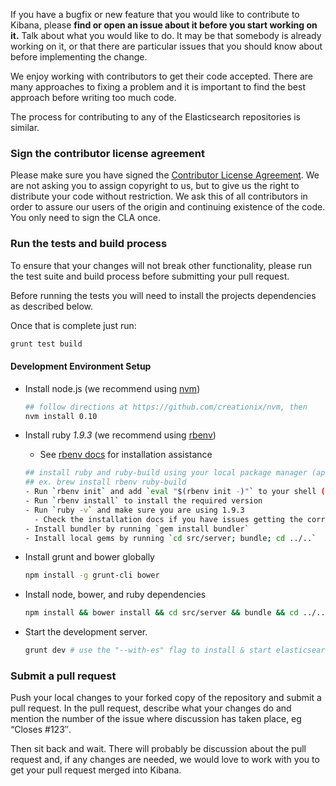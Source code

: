If you have a bugfix or new feature that you would like to contribute to Kibana, please **find or open an issue about it before you start working on it.** Talk about what you would like to do. It may be that somebody is already working on it, or that there are particular issues that you should know about before implementing the change.

We enjoy working with contributors to get their code accepted. There are many approaches to fixing a problem and it is important to find the best approach before writing too much code.

The process for contributing to any of the Elasticsearch repositories is similar.

### Sign the contributor license agreement

Please make sure you have signed the [Contributor License Agreement](http://www.elasticsearch.org/contributor-agreement/). We are not asking you to assign copyright to us, but to give us the right to distribute your code without restriction. We ask this of all contributors in order to assure our users of the origin and continuing existence of the code. You only need to sign the CLA once.

### Run the tests and build process

To ensure that your changes will not break other functionality, please run the test suite and build process before submitting your pull request.

Before running the tests you will need to install the projects dependencies as described below.

Once that is complete just run:

```sh
grunt test build
```

#### Development Environment Setup

- Install node.js (we recommend using [nvm](https://github.com/creationix/nvm))

  ```sh
  ## follow directions at https://github.com/creationix/nvm, then
  nvm install 0.10
  ```

- Install ruby *1.9.3* (we recommend using [rbenv](https://github.com/sstephenson/rbenv))
  - See [rbenv docs](https://github.com/sstephenson/rbenv#installation) for installation assistance

  ```sh
  ## install ruby and ruby-build using your local package manager (apt, brew, etc)
  ## ex. brew install rbenv ruby-build
  - Run `rbenv init` and add `eval "$(rbenv init -)"` to your shell (ex. .bashrc/.bash_profile)
  - Run `rbenv install` to install the required version
  - Run `ruby -v` and make sure you are using 1.9.3
    - Check the installation docs if you have issues getting the correct version
  - Install bundler by running `gem install bundler`
  - Install local gems by running `cd src/server; bundle; cd ../..`
  ```

- Install grunt and bower globally

  ```sh
  npm install -g grunt-cli bower
  ```

- Install node, bower, and ruby dependencies

  ```sh
  npm install && bower install && cd src/server && bundle && cd ../..
  ```

- Start the development server.

  ```sh
  grunt dev # use the "--with-es" flag to install & start elasticsearch too
  ```

### Submit a pull request

Push your local changes to your forked copy of the repository and submit a pull request. In the pull request, describe what your changes do and mention the number of the issue where discussion has taken place, eg “Closes #123″.

Then sit back and wait. There will probably be discussion about the pull request and, if any changes are needed, we would love to work with you to get your pull request merged into Kibana.
